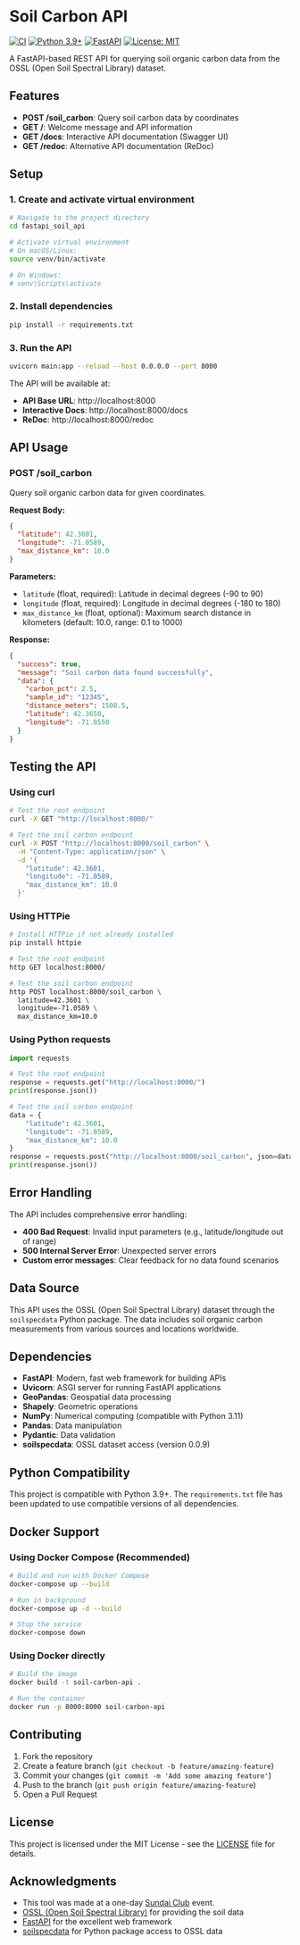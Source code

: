 # Soil Carbon API

[![CI](https://github.com/yourusername/soil-carbon-api/workflows/CI/badge.svg)](https://github.com/yourusername/soil-carbon-api/actions)
[![Python 3.9+](https://img.shields.io/badge/python-3.9+-blue.svg)](https://www.python.org/downloads/)
[![FastAPI](https://img.shields.io/badge/FastAPI-0.104.1-green.svg)](https://fastapi.tiangolo.com/)
[![License: MIT](https://img.shields.io/badge/License-MIT-yellow.svg)](https://opensource.org/licenses/MIT)

A FastAPI-based REST API for querying soil organic carbon data from the OSSL (Open Soil Spectral Library) dataset.

## Features

- **POST /soil_carbon**: Query soil carbon data by coordinates
- **GET /**: Welcome message and API information
- **GET /docs**: Interactive API documentation (Swagger UI)
- **GET /redoc**: Alternative API documentation (ReDoc)

## Setup

### 1. Create and activate virtual environment

```bash
# Navigate to the project directory
cd fastapi_soil_api

# Activate virtual environment
# On macOS/Linux:
source venv/bin/activate

# On Windows:
# venv\Scripts\activate
```

### 2. Install dependencies

```bash
pip install -r requirements.txt
```

### 3. Run the API

```bash
uvicorn main:app --reload --host 0.0.0.0 --port 8000
```

The API will be available at:
- **API Base URL**: http://localhost:8000
- **Interactive Docs**: http://localhost:8000/docs
- **ReDoc**: http://localhost:8000/redoc

## API Usage

### POST /soil_carbon

Query soil organic carbon data for given coordinates.

**Request Body:**
```json
{
  "latitude": 42.3601,
  "longitude": -71.0589,
  "max_distance_km": 10.0
}
```

**Parameters:**
- `latitude` (float, required): Latitude in decimal degrees (-90 to 90)
- `longitude` (float, required): Longitude in decimal degrees (-180 to 180)
- `max_distance_km` (float, optional): Maximum search distance in kilometers (default: 10.0, range: 0.1 to 1000)

**Response:**
```json
{
  "success": true,
  "message": "Soil carbon data found successfully",
  "data": {
    "carbon_pct": 2.5,
    "sample_id": "12345",
    "distance_meters": 1500.5,
    "latitude": 42.3650,
    "longitude": -71.0550
  }
}
```

## Testing the API

### Using curl

```bash
# Test the root endpoint
curl -X GET "http://localhost:8000/"

# Test the soil carbon endpoint
curl -X POST "http://localhost:8000/soil_carbon" \
  -H "Content-Type: application/json" \
  -d '{
    "latitude": 42.3601,
    "longitude": -71.0589,
    "max_distance_km": 10.0
  }'
```

### Using HTTPie

```bash
# Install HTTPie if not already installed
pip install httpie

# Test the root endpoint
http GET localhost:8000/

# Test the soil carbon endpoint
http POST localhost:8000/soil_carbon \
  latitude=42.3601 \
  longitude=-71.0589 \
  max_distance_km=10.0
```

### Using Python requests

```python
import requests

# Test the root endpoint
response = requests.get("http://localhost:8000/")
print(response.json())

# Test the soil carbon endpoint
data = {
    "latitude": 42.3601,
    "longitude": -71.0589,
    "max_distance_km": 10.0
}
response = requests.post("http://localhost:8000/soil_carbon", json=data)
print(response.json())
```

## Error Handling

The API includes comprehensive error handling:

- **400 Bad Request**: Invalid input parameters (e.g., latitude/longitude out of range)
- **500 Internal Server Error**: Unexpected server errors
- **Custom error messages**: Clear feedback for no data found scenarios

## Data Source

This API uses the OSSL (Open Soil Spectral Library) dataset through the `soilspecdata` Python package. The data includes soil organic carbon measurements from various sources and locations worldwide.

## Dependencies

- **FastAPI**: Modern, fast web framework for building APIs
- **Uvicorn**: ASGI server for running FastAPI applications
- **GeoPandas**: Geospatial data processing
- **Shapely**: Geometric operations
- **NumPy**: Numerical computing (compatible with Python 3.11)
- **Pandas**: Data manipulation
- **Pydantic**: Data validation
- **soilspecdata**: OSSL dataset access (version 0.0.9)

## Python Compatibility

This project is compatible with Python 3.9+. The `requirements.txt` file has been updated to use compatible versions of all dependencies.

## Docker Support

### Using Docker Compose (Recommended)

```bash
# Build and run with Docker Compose
docker-compose up --build

# Run in background
docker-compose up -d --build

# Stop the service
docker-compose down
```

### Using Docker directly

```bash
# Build the image
docker build -t soil-carbon-api .

# Run the container
docker run -p 8000:8000 soil-carbon-api
```

## Contributing

1. Fork the repository
2. Create a feature branch (`git checkout -b feature/amazing-feature`)
3. Commit your changes (`git commit -m 'Add some amazing feature'`)
4. Push to the branch (`git push origin feature/amazing-feature`)
5. Open a Pull Request

## License

This project is licensed under the MIT License - see the [LICENSE](LICENSE) file for details.

## Acknowledgments

- This tool was made at a one-day [Sundai Club](https://www.sundai.club/) event.
- [OSSL (Open Soil Spectral Library)](https://www.soilspectroscopy.org/) for providing the soil data
- [FastAPI](https://fastapi.tiangolo.com/) for the excellent web framework
- [soilspecdata](https://pypi.org/project/soilspecdata/) for Python package access to OSSL data
